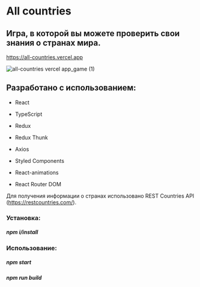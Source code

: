 # All countries

## Игра, в которой вы можете проверить свои знания о странах мира.

https://all-countries.vercel.app

![all-countries vercel app_game (1)](https://user-images.githubusercontent.com/99753256/190593686-233ff5e2-95b1-4710-8001-dd720c40e8a4.png)

## Разработано с использованием:

* React

* TypeScript

* Redux

* Redux Thunk

* Axios

* Styled Components

* React-animations

* React Router DOM

Для получения информации о странах использовано REST Countries API (https://restcountries.com/).

### Установка: 

##### npm i/install

### Использование:

##### npm start
##### npm run build

